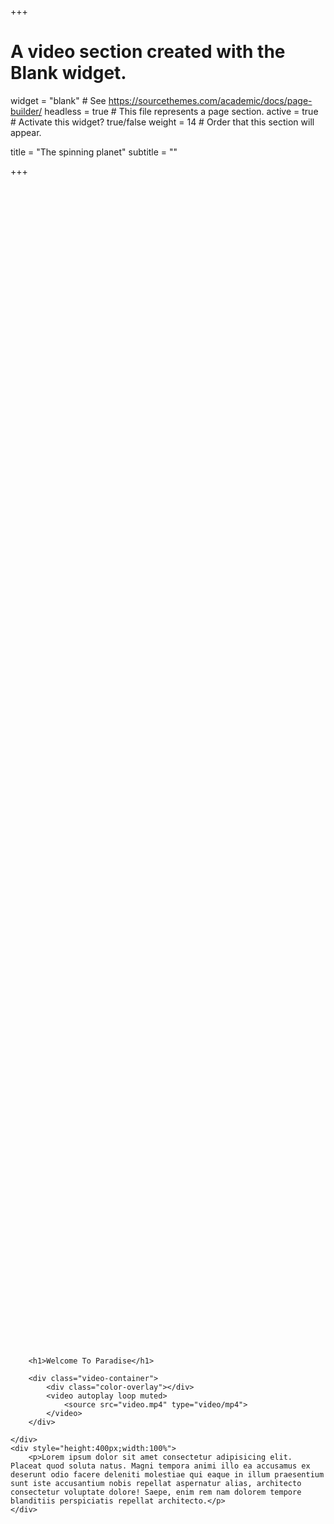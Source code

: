 +++
# A video section created with the Blank widget.

widget = "blank"  # See https://sourcethemes.com/academic/docs/page-builder/
headless = true  # This file represents a page section.
active = true  # Activate this widget? true/false
weight = 14  # Order that this section will appear.

title = "The spinning planet"
subtitle = ""

+++



<div class="section">

        <h1>Welcome To Paradise</h1>

        <div class="video-container">
            <div class="color-overlay"></div>
            <video autoplay loop muted>
                <source src="video.mp4" type="video/mp4">
            </video>
        </div>

    </div>
    <div style="height:400px;width:100%">
        <p>Lorem ipsum dolor sit amet consectetur adipisicing elit. Placeat quod soluta natus. Magni tempora animi illo ea accusamus ex deserunt odio facere deleniti molestiae qui eaque in illum praesentium sunt iste accusantium nobis repellat aspernatur alias, architecto consectetur voluptate dolore! Saepe, enim rem nam dolorem tempore blanditiis perspiciatis repellat architecto.</p>
    </div>
  
<style>
.section {
  position: relative;
  width: 100%;
  height: 100vh;
  display: flex;
  align-items: center;
  justify-content: center;
  overflow: hidden;
}

.section h1 {
  text-align: center;
  font-size: 6rem;
  font-family: "Cookie";
  padding: 20px;
  margin: 15px;
  z-index: 1;
  opacity: 0.7;
}

.video-container {
  position: absolute;
  top: 0;
  left: 0;
  width: 100%;
}

.color-overlay {
  position: absolute;
  top: 0;
  left: 0;
  background-color: lightblue;
  width: 100%;
  height: 100vh;
  opacity: 0.5;
}
</style>
